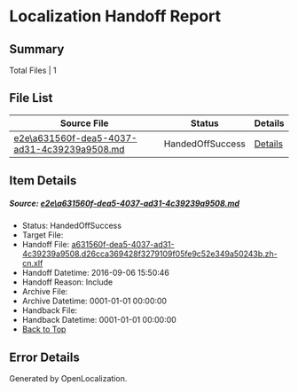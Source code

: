 # <a name='report-top'></a> Localization Handoff Report

## Summary
 Total Files | 1

## File List
 Source File | Status | Details 
 ----------- | ------ | ------- 
 [e2e\a631560f-dea5-4037-ad31-4c39239a9508.md](https://github.com/OpenLocalizationTestOrg/ol-test0/blob/f82830a6871036ae19c4ee0d5c9245745ef3eca9/e2e/a631560f-dea5-4037-ad31-4c39239a9508.md) | HandedOffSuccess | [Details](#48d9fb6440f447c33a4d531e92df03af640d448a4)

## Item Details
##### <a name='48d9fb6440f447c33a4d531e92df03af640d448a4'></a> Source: [e2e\a631560f-dea5-4037-ad31-4c39239a9508.md](https://github.com/OpenLocalizationTestOrg/ol-test0/blob/f82830a6871036ae19c4ee0d5c9245745ef3eca9/e2e/a631560f-dea5-4037-ad31-4c39239a9508.md)
* Status: HandedOffSuccess
* Target File: 
* Handoff File: [a631560f-dea5-4037-ad31-4c39239a9508.d26cca369428f3279109f05fe9c52e349a50243b.zh-cn.xlf](https://github.com/OpenLocalizationTestOrg/ol-test0-handoff/blob/cceac8f96f6fb1b7d6c80a29f9a389715ac18474/ol-handoff/OpenLocalizationTestOrg/ol-test0-zhcn/ci/ht/a631560f-dea5-4037-ad31-4c39239a9508.d26cca369428f3279109f05fe9c52e349a50243b.zh-cn.xlf)
* Handoff Datetime: 2016-09-06 15:50:46
* Handoff Reason: Include
* Archive File: 
* Archive Datetime: 0001-01-01 00:00:00
* Handback File: 
* Handback Datetime: 0001-01-01 00:00:00
* [Back to Top](#report-top)


## Error Details

Generated by OpenLocalization.
